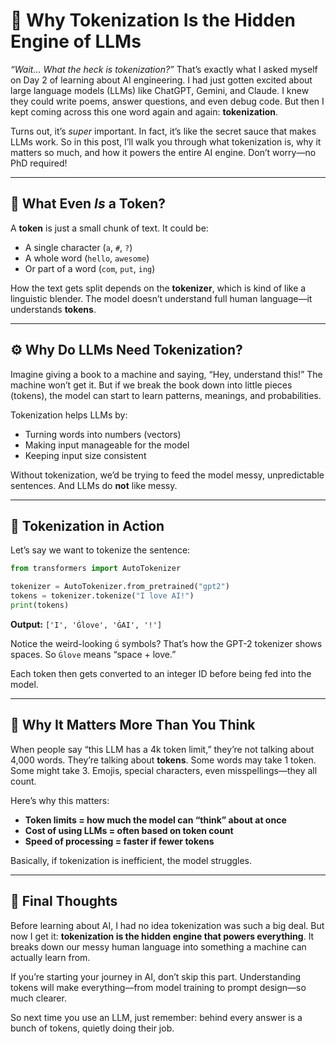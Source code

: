 
# 🧠 Why Tokenization Is the Hidden Engine of LLMs

*“Wait… What the heck is tokenization?”* That’s exactly what I asked myself on Day 2 of learning about AI engineering. I had just gotten excited about large language models (LLMs) like ChatGPT, Gemini, and Claude. I knew they could write poems, answer questions, and even debug code. But then I kept coming across this one word again and again: **tokenization**.

Turns out, it’s *super* important. In fact, it’s like the secret sauce that makes LLMs work. So in this post, I’ll walk you through what tokenization is, why it matters so much, and how it powers the entire AI engine. Don’t worry—no PhD required!

---

## 🤖 What Even *Is* a Token?

A **token** is just a small chunk of text. It could be:

- A single character (`a`, `#`, `?`)
- A whole word (`hello`, `awesome`)
- Or part of a word (`com`, `put`, `ing`)

How the text gets split depends on the **tokenizer**, which is kind of like a linguistic blender. The model doesn’t understand full human language—it understands **tokens**.

---

## ⚙️ Why Do LLMs Need Tokenization?

Imagine giving a book to a machine and saying, “Hey, understand this!” The machine won’t get it. But if we break the book down into little pieces (tokens), the model can start to learn patterns, meanings, and probabilities.

Tokenization helps LLMs by:

- Turning words into numbers (vectors)
- Making input manageable for the model
- Keeping input size consistent

Without tokenization, we’d be trying to feed the model messy, unpredictable sentences. And LLMs do **not** like messy.

---

## 🧩 Tokenization in Action

Let’s say we want to tokenize the sentence:

```python
from transformers import AutoTokenizer

tokenizer = AutoTokenizer.from_pretrained("gpt2")
tokens = tokenizer.tokenize("I love AI!")
print(tokens)
```

**Output:** `['I', 'Ġlove', 'ĠAI', '!']`

Notice the weird-looking `Ġ` symbols? That’s how the GPT-2 tokenizer shows spaces. So `Ġlove` means “space + love.”

Each token then gets converted to an integer ID before being fed into the model.

---

## 🚀 Why It Matters More Than You Think

When people say “this LLM has a 4k token limit,” they’re not talking about 4,000 words. They’re talking about **tokens**. Some words may take 1 token. Some might take 3. Emojis, special characters, even misspellings—they all count.

Here’s why this matters:

- **Token limits = how much the model can “think” about at once**
- **Cost of using LLMs = often based on token count**
- **Speed of processing = faster if fewer tokens**

Basically, if tokenization is inefficient, the model struggles.

---

## 🏁 Final Thoughts

Before learning about AI, I had no idea tokenization was such a big deal. But now I get it: **tokenization is the hidden engine that powers everything**. It breaks down our messy human language into something a machine can actually learn from.

If you’re starting your journey in AI, don’t skip this part. Understanding tokens will make everything—from model training to prompt design—so much clearer.

So next time you use an LLM, just remember: behind every answer is a bunch of tokens, quietly doing their job.


